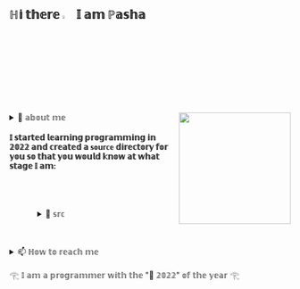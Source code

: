 ## ℍ𝕚 𝕥𝕙𝕖𝕣𝕖  <img style="width:4%" src="https://camo.githubusercontent.com/8653492b3ab0c46cc580ad293f0555880ecf8ac82f0a761f17af1335e85e4de6/68747470733a2f2f71706c7573706963747572652e6f73732d636e2d6265696a696e672e616c6979756e63732e636f6d2f364c6a6a51412f48692e676966" /> 𝕀 𝕒𝕞 ℙ𝕒𝕤𝕙𝕒
<!-- <img style="width:14%; transform: translate(-350px,0);" 
     src="https://i.gifer.com/origin/09/09fd35b35da1d556f7716228a16f5b43_w200.webp" /> -->
 <img align='right' src="https://media.giphy.com/media/M9gbBd9nbDrOTu1Mqx/giphy.gif" width="200">



<details><summary> 🌱 𝕒𝕓𝕠𝕦𝕥 𝕞𝕖 </summary>
  <h2></h2>
  <blockquote>
    <img style="width:100px;" 
     src="https://media.tenor.com/Oz17KlgG2GoAAAAi/peach-cat.gif" /> <p style='font-size:15px'
                                                                                          ><h2> 𝕚 𝕝𝕚𝕜𝕖 𝕥𝕠 𝕕𝕖𝕧𝕖𝕝𝕠𝕡 🤓</h2><br>
    <img style="width:100px;" 
     src="https://media.tenor.com/hW43u6bpnRMAAAAi/capoo-bugcat.gif" /> <p style='font-size:15px'
                                                                                          ><h2> 𝕚 𝕕𝕣𝕖𝕒𝕞 𝕠𝕗 𝕓𝕖𝕔𝕠𝕞𝕚𝕟𝕘 𝕒 𝕔𝕠𝕠𝕝 𝕕𝕖𝕧𝕖𝕝𝕠𝕡𝕖𝕣 :D </h2><br>
    <img style="width:100px;" 
     src="https://media.tenor.com/xDxd1bVH4ccAAAAC/peach-peach-cat.gif" /> <p style='font-size:15px'
                                                                                          ><h2> 𝕤𝕠 𝕕𝕖𝕞𝕒𝕟𝕕𝕚𝕟𝕘 𝕠𝕗 𝕞𝕪𝕤𝕖𝕝𝕗 𝕥𝕙𝕒𝕥 𝕤𝕠𝕞𝕖𝕥𝕚𝕞𝕖𝕤 𝕀 𝕘𝕖𝕥 𝕦𝕡𝕤𝕖𝕥 🥹</h2><br>
    <img style="width:100px;" 
     src="https://media.tenor.com/4UWwJUSEJFEAAAAi/bongo-cat.gif" /> <p style='font-size:15px'
                                                                                          ><h2> 𝕧𝕖𝕣𝕪 𝕞𝕦𝕤𝕚𝕔𝕒𝕝 𝕒𝕟𝕕 𝕀 𝕨𝕣𝕚𝕥𝕖 𝕥𝕣𝕒𝕔𝕜𝕤 𝕚𝕟 𝔽𝕃 𝕤𝕥𝕦𝕕𝕚𝕠 𝟚𝟘 <a href="https://soundcloud.com/esca7a"><img style="width:5%" src="https://www.freepnglogos.com/uploads/soundcloud-logo-png/soundcloud-logo-soundcloud-icon-transparent-png-1.png"/>
</a><a href="https://open.spotify.com/artist/6V7KXcEAqu7EcTPbJzEBuG"><img 
src="https://www.freepnglogos.com/uploads/spotify-logo-png/spotify-icon-marilyn-scott-0.png" width="5%" /></a></h2><br>
    <img style="width:100px;" 
     src="https://media.tenor.com/O5eWLxAnEVQAAAAC/bug-cat-capoo-fat.gif" /> <p style='font-size:15px'
                                                                                          ><h2> 𝕧𝕚𝕕𝕖𝕠𝕞𝕒𝕜𝕖𝕣 𝕚𝕟 𝔸𝕕𝕠𝕓𝕖 𝕒𝕗𝕥𝕖𝕣 𝕖𝕗𝕗𝕖𝕔𝕥𝕤 </h2><br>
    <img style="width:100px;" 
     src="https://media.tenor.com/61IRFBR1DH0AAAAi/capoo-blue.gif" /> <p style='font-size:15px'
                                                                                          ><h2> 𝕀 𝕡𝕝𝕒𝕪𝕖𝕕 𝕤𝕡𝕠𝕣𝕥𝕤 𝕦𝕟𝕥𝕚𝕝 𝕀 𝕨𝕒𝕤 𝟙𝟜, 𝕒𝕟𝕕 𝕥𝕙𝕖𝕟 𝕀 𝕨𝕒𝕤 𝕤𝕙𝕠𝕥 𝕚𝕟 𝕥𝕙𝕖 𝕜𝕟𝕖𝕖 🧙</h2><br>
  <blockquote>
</details>


     
#### 𝕀 𝕤𝕥𝕒𝕣𝕥𝕖𝕕 𝕝𝕖𝕒𝕣𝕟𝕚𝕟𝕘 𝕡𝕣𝕠𝕘𝕣𝕒𝕞𝕞𝕚𝕟𝕘 𝕚𝕟 𝟚𝟘𝟚𝟚 𝕒𝕟𝕕 𝕔𝕣𝕖𝕒𝕥𝕖𝕕 𝕒 `𝕤𝕠𝕦𝕣𝕔𝕖` 𝕕𝕚𝕣𝕖𝕔𝕥𝕠𝕣𝕪 𝕗𝕠𝕣 𝕪𝕠𝕦 𝕤𝕠 𝕥𝕙𝕒𝕥 𝕪𝕠𝕦 𝕨𝕠𝕦𝕝𝕕 𝕜𝕟𝕠𝕨 𝕒𝕥 𝕨𝕙𝕒𝕥 𝕤𝕥𝕒𝕘𝕖 𝕀 𝕒𝕞:

<div style="padding: 50px;">
  <details>
    <summary> 📁 𝕤𝕣𝕔 </summary>
    <blockquote>
      <details>
        <summary>ℙℍℙ</summary>
           <blockquote>
          <summary>𝕜𝕟𝕠𝕨𝕝𝕖𝕕𝕘𝕖 𝕠𝕗 ℙ𝕊ℝ-𝟜 𝕤𝕥𝕒𝕟𝕕𝕒𝕣𝕕𝕤</summary>
          <summary>𝕋𝕠𝕦𝕔𝕙𝕖𝕕 𝕕𝕒𝕥𝕒 𝕤𝕥𝕣𝕦𝕔𝕥𝕦𝕣𝕖𝕤 𝕒𝕟𝕕 𝕒𝕝𝕘𝕠𝕣𝕚𝕥𝕙𝕞𝕤</summary>
           </blockquote>
      </details>
      <details>
        <summary>𝕄𝕒𝕘𝕖𝕟𝕥𝕠 𝟚</summary>
           <blockquote>
                <summary>𝕌𝕟𝕕𝕖𝕣𝕤𝕥𝕒𝕟𝕕𝕚𝕟𝕘 𝕥𝕙𝕖 𝕒𝕡𝕡𝕝𝕚𝕔𝕒𝕥𝕚𝕠𝕟 𝕕𝕖𝕡𝕝𝕠𝕪𝕞𝕖𝕟𝕥</summary>
                <summary>𝕂𝕟𝕠𝕨𝕝𝕖𝕕𝕘𝕖 𝕠𝕗 𝕥𝕙𝕖 𝕒𝕕𝕞𝕚𝕟 𝕡𝕒𝕟𝕖𝕝, 𝕦𝕟𝕕𝕖𝕣𝕤𝕥𝕒𝕟𝕕𝕚𝕟𝕘 𝕠𝕗 𝕒𝕣𝕔𝕙𝕚𝕥𝕖𝕔𝕥𝕦𝕣𝕖</summary>
                <summary>𝔸𝕥 𝕥𝕙𝕖 𝕞𝕠𝕞𝕖𝕟𝕥 𝕀 𝕒𝕞 𝕨𝕣𝕚𝕥𝕚𝕟𝕘 𝕔𝕦𝕤𝕥𝕠𝕞 𝕤𝕚𝕞𝕡𝕝𝕖 𝕞𝕠𝕕𝕦𝕝𝕖𝕤 𝕒𝕤 𝕡𝕒𝕣𝕥 𝕠𝕗 𝕖𝕕𝕦𝕔𝕒𝕥𝕚𝕠𝕟𝕒𝕝 𝕔𝕠𝕦𝕣𝕤𝕖𝕤</summary>
           </blockquote>
      </details>
      <details>
        <summary>ℂ𝕠𝕞𝕡𝕠𝕤𝕖𝕣</summary>
            <blockquote>
                <summary>𝕌𝕟𝕕𝕖𝕣𝕤𝕥𝕒𝕟𝕕𝕚𝕟𝕘 𝔸𝕣𝕔𝕙𝕚𝕥𝕖𝕔𝕥𝕦𝕣𝕖</summary>
                <summary>𝕆𝕨𝕟𝕖𝕣𝕤𝕙𝕚𝕡 𝕠𝕗 𝕤𝕥𝕒𝕟𝕕𝕒𝕣𝕕 𝕔𝕠𝕞𝕞𝕒𝕟𝕕𝕤</summary>
                <summary>𝕝𝕠𝕒𝕕 𝕒𝕟𝕕 𝕕𝕖𝕝𝕖𝕥𝕖 𝕞𝕠𝕕𝕦𝕝𝕖𝕤</summary>
                <summary>𝕚𝕟 𝕞𝕪 𝕡𝕣𝕠𝕛𝕖𝕔𝕥𝕤, 𝕀 𝕒𝕝𝕨𝕒𝕪𝕤 𝕦𝕤𝕖 𝕒𝕦𝕥𝕠𝕝𝕠𝕒𝕕𝕖𝕣</summary>
           </blockquote>
      </details>
      <details>
        <summary>𝔻𝕠𝕔𝕜𝕖𝕣</summary>
            <blockquote>
                <summary>𝕌𝕟𝕕𝕖𝕣𝕤𝕥𝕒𝕟𝕕𝕚𝕟𝕘 𝕥𝕙𝕖 𝕡𝕣𝕠𝕔𝕖𝕤𝕤 𝕠𝕗 𝕖𝕟𝕧𝕚𝕣𝕠𝕟𝕞𝕖𝕟𝕥 𝕕𝕖𝕡𝕝𝕠𝕪𝕞𝕖𝕟𝕥</summary>
                <summary>𝕀 𝕒𝕞 𝕤𝕦𝕣𝕖 𝕥𝕙𝕒𝕥 𝕚𝕗 𝕟𝕖𝕔𝕖𝕤𝕤𝕒𝕣𝕪 𝕀 𝕨𝕚𝕝𝕝 𝕔𝕠𝕝𝕝𝕖𝕔𝕥 𝕞𝕪 𝕔𝕠𝕟𝕥𝕒𝕚𝕟𝕖𝕣𝕤 𝕒𝕟𝕕 𝕖𝕧𝕖𝕣𝕪𝕥𝕙𝕚𝕟𝕘 𝕨𝕚𝕝𝕝 𝕨𝕠𝕣𝕜</summary>
           </blockquote>
      </details>
      <details>
        <summary>𝔻𝕠𝕔𝕜𝕖𝕣 𝕔𝕠𝕞𝕡𝕠𝕤𝕖</summary>
            <blockquote>
                <summary>𝕌𝕟𝕕𝕖𝕣𝕤𝕥𝕒𝕟𝕕𝕚𝕟𝕘 𝕥𝕙𝕖 𝕡𝕣𝕠𝕔𝕖𝕤𝕤 𝕠𝕗 𝕖𝕟𝕧𝕚𝕣𝕠𝕟𝕞𝕖𝕟𝕥 𝕕𝕖𝕡𝕝𝕠𝕪𝕞𝕖𝕟𝕥</summary>
                <summary>𝕌𝕟𝕕𝕖𝕣𝕤𝕥𝕒𝕟𝕕 𝕤𝕪𝕟𝕥𝕒𝕩</summary>
           </blockquote>
      </details>
      <details>
        <summary>𝕃𝕒𝕣𝕒𝕧𝕖𝕝 𝟡</summary>
            <blockquote>
                <summary>𝕄𝕪 𝕋𝕨𝕚𝕥𝕥𝕖𝕣 𝕡𝕣𝕠𝕛𝕖𝕔𝕥 𝕚𝕤 𝕠𝕟 𝕘𝕚𝕥𝕙𝕦𝕓</summary>
           </blockquote>
         </details>
      <details>
        <summary>ℍ𝕋𝕄𝕃</summary>
            <blockquote>
                <summary>𝕌𝕟𝕕𝕖𝕣𝕤𝕥𝕒𝕟𝕕 𝕤𝕪𝕟𝕥𝕒𝕩</summary>
           </blockquote>
         </details>
      <details>
        <summary>𝔾𝕀𝕋</summary>
            <blockquote>
                <summary>𝕀 𝕗𝕠𝕝𝕝𝕠𝕨 𝕥𝕙𝕖 𝕡𝕣𝕚𝕟𝕔𝕚𝕡𝕝𝕖𝕤 𝕠𝕗 𝕨𝕣𝕚𝕥𝕚𝕟𝕘 𝕘𝕠𝕠𝕕 𝕔𝕠𝕞𝕞𝕚𝕥𝕤</summary>
                <summary>𝕀 𝕕𝕠 𝕒𝕝𝕝 𝕥𝕙𝕖 𝕕𝕖𝕗𝕒𝕦𝕝𝕥 𝕥𝕙𝕚𝕟𝕘𝕤</summary>
                <summary>𝕀 𝕜𝕟𝕠𝕨 𝕥𝕙𝕖 𝕕𝕚𝕗𝕗𝕖𝕣𝕖𝕟𝕔𝕖 𝕓𝕖𝕥𝕨𝕖𝕖𝕟 "𝕡𝕦𝕝𝕝" & "𝕗𝕖𝕥𝕔𝕙"</summary>
           </blockquote>
         </details>
      <details>
        <summary>𝕊ℚ𝕃</summary>
            <blockquote>
                <summary>𝕀 𝕜𝕟𝕠𝕨 𝕥𝕙𝕒𝕥 𝕓𝕖𝕗𝕠𝕣𝕖 "𝕦𝕡𝕕𝕒𝕥𝕖" 𝕪𝕠𝕦 𝕟𝕖𝕖𝕕 𝕥𝕠 𝕗𝕚𝕣𝕤𝕥 𝕨𝕣𝕚𝕥𝕖 "𝕎ℍ𝔼ℝ𝔼" :)</summary>
           </blockquote>
         </details>
      <details>
        <summary>ℕ𝔾𝕀ℕ𝕏</summary>
            <blockquote>
                <summary>𝕋𝕠𝕦𝕔𝕙𝕖𝕕 𝕥𝕠 𝕕𝕖𝕡𝕝𝕠𝕪 𝕝𝕠𝕔𝕒𝕝𝕙𝕠𝕤𝕥</summary>
           </blockquote>
         </details>
      <details>
        <summary>𝕌ℕ𝕀𝕏</summary>
            <blockquote>
                <summary>𝕀 𝕤𝕡𝕖𝕟𝕕 𝟡𝟘% 𝕠𝕗 𝕞𝕪 𝕥𝕚𝕞𝕖 𝕚𝕟 𝕥𝕙𝕚𝕤 𝕖𝕟𝕧𝕚𝕣𝕠𝕟𝕞𝕖𝕟𝕥</summary>
                <summary>𝕀 𝕦𝕟𝕕𝕖𝕣𝕤𝕥𝕒𝕟𝕕 𝕥𝕙𝕖 𝕡𝕣𝕚𝕟𝕔𝕚𝕡𝕝𝕖 𝕠𝕗 𝕒𝕣𝕔𝕙𝕚𝕥𝕖𝕔𝕥𝕦𝕣𝕖</summary>
           </blockquote>
         </details>
      <details>
        <summary>𝔹𝔸𝕊ℍ</summary>
            <blockquote>
                <summary>𝕀 𝕨𝕣𝕠𝕥𝕖 𝕒 𝕤𝕔𝕣𝕚𝕡𝕥 𝕥𝕠 𝕒𝕦𝕥𝕠𝕕𝕖𝕡𝕝𝕠𝕪 𝕖𝕟𝕧𝕚𝕣𝕠𝕟𝕞𝕖𝕟𝕥 𝕒𝕟𝕕 𝕣𝕖𝕕𝕦𝕔𝕖𝕕 𝕞𝕪 𝕗𝕣𝕚𝕖𝕟𝕕𝕤' 𝕥𝕚𝕞𝕖</summary>
           </blockquote>
         </details>
    <blockquote>
  </details>
</div>

<details>
  <summary> 📫 ℍ𝕠𝕨 𝕥𝕠 𝕣𝕖𝕒𝕔𝕙 𝕞𝕖 </summary>
  <blockquote>
    <img src="GMAIL"><a href="mailto:pasha.esca1a@gmail.com?subject='GITHUB MESSAGE'">𝔾𝕄𝔸𝕀𝕃</a> <br></img>
    <img src="TELEGRAM"><a href="https://t.me/esca7a">𝕋𝕖𝕝𝕖𝕘𝕣𝕒𝕞</a> <br></img>
  </blockquote>
</details>  
       
𓂀 𝕀 𝕒𝕞 𝕒 𝕡𝕣𝕠𝕘𝕣𝕒𝕞𝕞𝕖𝕣 𝕨𝕚𝕥𝕙 𝕥𝕙𝕖 "📅 𝟚𝟘𝟚𝟚" 𝕠𝕗 𝕥𝕙𝕖 𝕪𝕖𝕒𝕣 𓂀
